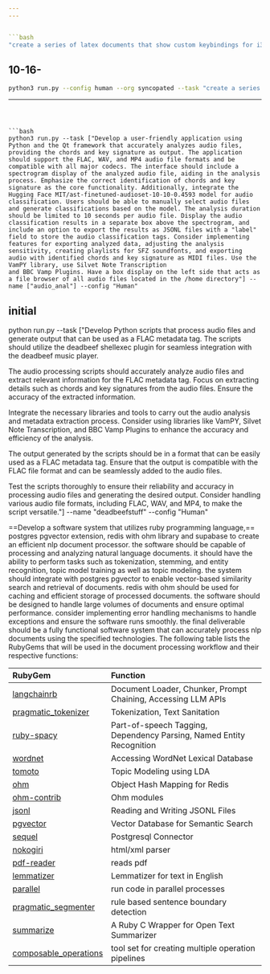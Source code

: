 ```yaml
---
---


```bash
"create a series of latex documents that show custom keybindings for i3, sxhkd, lazyvim, zsh and custom aliases"
```




## 10-16-


```bash
python3 run.py --config human --org syncopated --task "create a series of latex documents that show custom keybindings for i3, sxhkd, lazyvim, and zsh as well as shell aliases" --name "documentation" --model GPT_3_5_TURBO
```


---
```



```bash
python3 run.py --task ["Develop a user-friendly application using Python and the Qt framework that accurately analyzes audio files, providing the chords and key signature as output. The application should support the FLAC, WAV, and MP4 audio file formats and be compatible with all major codecs. The interface should include a spectrogram display of the analyzed audio file, aiding in the analysis process. Emphasize the correct identification of chords and key signature as the core functionality. Additionally, integrate the Hugging Face MIT/ast-finetuned-audioset-10-10-0.4593 model for audio classification. Users should be able to manually select audio files and generate classifications based on the model. The analysis duration should be limited to 10 seconds per audio file. Display the audio classification results in a separate box above the spectrogram, and include an option to export the results as JSONL files with a "label" field to store the audio classification tags. Consider implementing features for exporting analyzed data, adjusting the analysis sensitivity, creating playlists for SFZ soundfonts, and exporting audio with identified chords and key signature as MIDI files. Use the VamPY library, use Silvet Note Transcription
and BBC Vamp Plugins. Have a box display on the left side that acts as a file browser of all audio files located in the /home directory"] --name ["audio_anal"] --config "Human"
```


## initial
python run.py --task ["Develop Python scripts that process audio files and generate output that can be used as a FLAC metadata tag. The scripts should utilize the deadbeef shellexec plugin for seamless integration with the deadbeef music player.

The audio processing scripts should accurately analyze audio files and extract relevant information for the FLAC metadata tag. Focus on extracting details such as chords and key signatures from the audio files. Ensure the accuracy of the extracted information.

Integrate the necessary libraries and tools to carry out the audio analysis and metadata extraction process. Consider using libraries like VamPY, Silvet Note Transcription, and BBC Vamp Plugins to enhance the accuracy and efficiency of the analysis.

The output generated by the scripts should be in a format that can be easily used as a FLAC metadata tag. Ensure that the output is compatible with the FLAC file format and can be seamlessly added to the audio files.

Test the scripts thoroughly to ensure their reliability and accuracy in processing audio files and generating the desired output. Consider handling various audio file formats, including FLAC, WAV, and MP4, to make the script versatile."] --name "deadbeefstuff" --config "Human"



==Develop a software system that utilizes ruby programming language,== postgres pgvector extension, redis with ohm library and supabase to create an efficient nlp document processor. the software should be capable of processing and analyzing natural language documents. it should have the ability to perform tasks such as tokenization, stemming, and entity recognition, topic model training as well as topic modeling. the system should integrate with postgres pgvector to enable vector-based similarity search and retrieval of documents. redis with ohm should be used for caching and efficient storage of processed documents. the software should be designed to handle large volumes of documents and ensure optimal performance. consider implementing error handling mechanisms to handle exceptions and ensure the software runs smoothly. the final deliverable should be a fully functional software system that can accurately process nlp documents using the specified technologies. The following table lists the RubyGems that will be used in the document processing workflow and their respective functions:




|  RubyGem                                                                  |  Function                                                              |
|:--------------------------------------------------------------------------|:-----------------------------------------------------------------------|
| [langchainrb](https://github.com/andreibondarev/langchainrb.git)          |  Document Loader, Chunker, Prompt Chaining, Accessing LLM APIs         |
| [pragmatic_tokenizer](https://github.com/diasks2/pragmatic_tokenizer.git) |  Tokenization, Text Sanitation                                         |
| [ruby-spacy](https://github.com/yohasebe/ruby-spacy.git)                  |  Part-of-speech Tagging, Dependency Parsing, Named Entity Recognition  |
| [wordnet](https://github.com/ged/ruby-wordnet.git)                        |  Accessing WordNet Lexical Database                                    |
| [tomoto](https://github.com/ankane/tomoto-ruby.git)                       |  Topic Modeling using LDA                                              |
| [ohm](https://github.com/soveran/ohm.git)                                 |  Object Hash Mapping for Redis                                         |
| [ohm-contrib](https://github.com/cyx/ohm-contrib.git)                     | Ohm modules                                                            |
| [jsonl](https://github.com/zenizh/jsonl.git)                              |  Reading and Writing JSONL Files                                       |
| [pgvector](https://github.com/pgvector/pgvector-ruby.git)                 |  Vector Database for Semantic Search                                   |
| [sequel](https://github.com/jeremyevans/sequel.git)                       | Postgresql Connector                                                   |
| [nokogiri](https://nokogiri.org/)                                         |  html/xml parser                                                       |
| [pdf-reader](https://github.com/yob/pdf-reader.git)                       | reads pdf                                                              |
| [lemmatizer](https://github.com/yohasebe/lemmatizer.git)                  | <div>Lemmatizer for text in English</div>                              |
| [parallel](https://github.com/grosser/parallel.git)                       | run code in parallel processes                                         |
| [pragmatic_segmenter](https://github.com/diasks2/pragmatic_segmenter.git) | rule based sentence boundary detection                                 |
| [summarize](https://github.com/ssoper/summarize.git)                      | A Ruby C Wrapper for Open Text Summarizer                              |
| [composable_operations](https://github.com/t6d/composable_operations.git) | tool set for creating multiple operation pipelines                     |  


